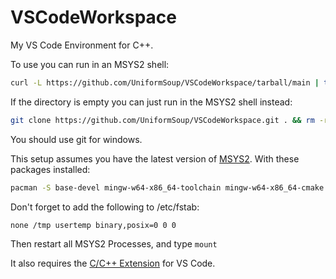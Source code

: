 # VSCodeWorkspace
My VS Code Environment for C++.

To use you can run in an MSYS2 shell:
```bash
curl -L https://github.com/UniformSoup/VSCodeWorkspace/tarball/main | tar --exclude='README.md' --exclude='LICENSE' --strip=1 -zx
```
If the directory is empty you can just run in the MSYS2 shell instead:
```bash
git clone https://github.com/UniformSoup/VSCodeWorkspace.git . && rm -rf .git LICENSE README.md
```

You should use git for windows.

This setup assumes you have the latest version of [MSYS2](https://msys2.org/#installation).
With these packages installed:
```bash
pacman -S base-devel mingw-w64-x86_64-toolchain mingw-w64-x86_64-cmake mingw-w64-x86_64-ninja
```
Don't forget to add the following to /etc/fstab:
```
none /tmp usertemp binary,posix=0 0 0
```
Then restart all MSYS2 Processes, and type ```mount```

It also requires the [C/C++ Extension](https://github.com/microsoft/vscode-cpptools) for VS Code.
